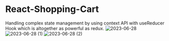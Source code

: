 # React-Shopping-Cart
Handling complex state management by using context API with useReducer Hook which is altogether as powerful as redux.
![2023-06-28](https://github.com/Aman-137/React-Shopping-Cart/assets/86460934/99a71ce7-d886-428b-baec-e6c6ff777261)
![2023-06-28 (1)](https://github.com/Aman-137/React-Shopping-Cart/assets/86460934/993693d4-6ac1-49c4-b3ff-190b8fd5ca43)
![2023-06-28 (2)](https://github.com/Aman-137/React-Shopping-Cart/assets/86460934/7f34b019-9f5f-4eb7-959b-508e4d39868a)
